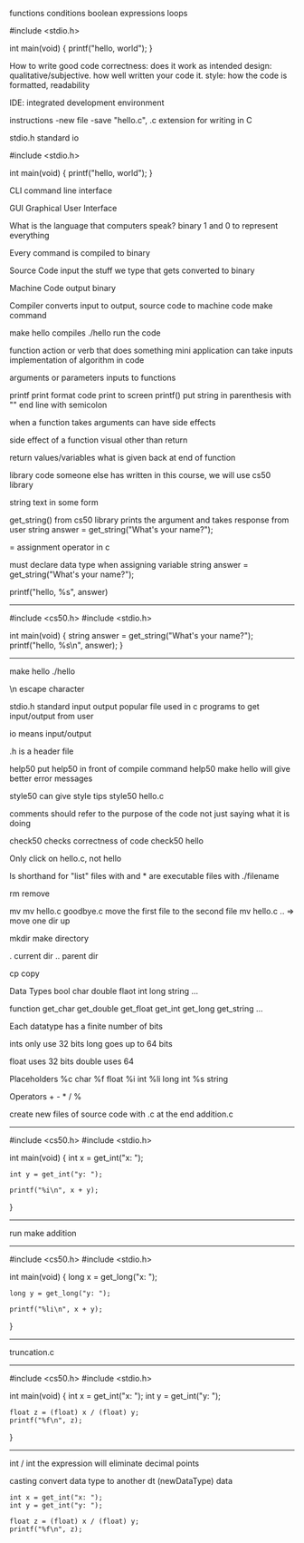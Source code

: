 functions
conditions
boolean expressions
loops

#include <stdio.h>

int main(void)
{
    printf("hello, world"); 
}

How to write good code
correctness: does it work as intended
design: qualitative/subjective. how well written your code it.
style: how the code is formatted, readability

IDE: integrated development environment

instructions
-new file
-save "hello.c", .c extension for writing in C

stdio.h
    standard io 

#include <stdio.h>

int main(void)
{
    printf("hello, world");
}

CLI
    command line interface

GUI
    Graphical User Interface

What is the language that computers speak?
    binary
    1 and 0 to represent everything

Every command is compiled to binary


Source Code
    input
    the stuff we type that gets converted to binary

Machine Code
    output
    binary

Compiler
    converts input to output, source code to machine code
    make command

make hello
    compiles
./hello
    run the code 

function
    action or verb that does something
    mini application
    can take inputs
    implementation of algorithm in code

arguments
    or parameters
    inputs to functions

printf
    print format code
    print to screen
    printf()
    put string in parenthesis with ""
    end line with semicolon

when a function takes arguments
    can have side effects

side effect
    of a function
    visual
    other than return 

return values/variables
    what is given back at end of function 

library
    code someone else has written
    in this course, we will use cs50 library

string
    text in some form 

get_string()
    from cs50 library
    prints the argument and takes response from user
    string answer = get_string("What's your name?");

= 
    assignment operator in c 

must declare data type when assigning variable
    string answer = get_string("What's your name?");

printf("hello, %s", answer)

------
#include <cs50.h>
#include <stdio.h>

int main(void)
{
    string answer = get_string("What's your name?");
    printf("hello, %s\n", answer); 
}

-----
make hello
./hello

\n
    escape character

stdio.h
    standard input output
    popular file used in c programs to get input/output from user

io means input/output

.h is a header file

help50
    put help50 in front of compile command
    help50 make hello
    will give better error messages

style50
    can give style tips
    style50 hello.c

comments should refer to the purpose of the code
    not just saying what it is doing

check50
    checks correctness of code
    check50 hello

Only click on hello.c, not hello

ls
    shorthand for "list"
    files with and * are executable files with ./filename

rm 
    remove 

mv
    mv hello.c goodbye.c
        move the first file to the second file
    mv hello.c ..  => move one dir up

mkdir
    make directory

. current dir
.. parent dir

cp
    copy 

Data Types
    bool
    char
    double
    flaot
    int
    long
    string
    ...

function
    get_char
    get_double
    get_float
    get_int
    get_long
    get_string
    ...

Each datatype has a finite number of bits

ints only use 32 bits
    long goes up to 64 bits

float uses 32 bits
    double uses 64

Placeholders
    %c char
    %f float
    %i int
    %li long int
    %s string

Operators
    +
    -
    *
    /
    %


create new files of source code with .c at the end
addition.c

-----

#include <cs50.h>
#include <stdio.h>

int main(void)
{
    int x = get_int("x: ");
    
    int y = get_int("y: ");

    printf("%i\n", x + y);
}


----
run
make addition


-----

#include <cs50.h>
#include <stdio.h>

int main(void)
{
    long x = get_long("x: ");
    
    long y = get_long("y: ");

    printf("%li\n", x + y);
}


----


truncation.c

------
#include <cs50.h>
#include <stdio.h>

int main(void)
{
    int x = get_int("x: ");
    int y = get_int("y: ");

    float z = (float) x / (float) y;
    printf("%f\n", z);
}

----

int / int 
    the expression will eliminate decimal points 

casting
    convert data type to another dt
    (newDataType) data

    int x = get_int("x: ");
    int y = get_int("y: ");

    float z = (float) x / (float) y;
    printf("%f\n", z);
